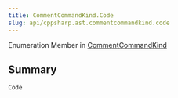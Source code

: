 ```yaml
---
title: CommentCommandKind.Code
slug: api/cppsharp.ast.commentcommandkind.code
---
```

Enumeration Member in [CommentCommandKind](/api/cppsharp/ast/commentcommandkind)

## Summary



```csharp
Code
```

